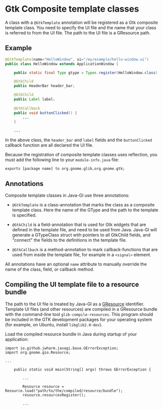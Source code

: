 # Gtk Composite template classes

A class with a `@GtkTemplate` annotation will be registered as a Gtk composite template class. You need to specify the UI file and the name that your class is referred to from the UI file. The path to the UI file is a GResource path.

## Example

```java
@GtkTemplate(name="HelloWindow", ui="/my/example/hello-window.ui")
public class HelloWindow extends ApplicationWindow {

    public static final Type gtype = Types.register(HelloWindow.class);

    @GtkChild
    public HeaderBar header_bar;

    @GtkChild
    public Label label;
    
    @GtkCallback
    public void buttonClicked() {
        ...
    }

    ...
```

In the above class, the `header_bar` and `label` fields and the `buttonClicked` callback function are all declared the UI file.

Because the registration of composite template classes uses reflection, you must add the following line to your `module-info.java` file:

```
exports [package name] to org.gnome.glib,org.gnome.gtk;
```

## Annotations

Composite template classes in Java-GI use three annotations:

* `@GtkTemplate` is a class-annotation that marks the class as a composite template class. Here the name of the GType and the path to the template is specified.

* `@GtkChild` is a field-annotation that is used for Gtk widgets that are defined in the template file, and need to be used from Java. Java-GI will generate a GTypeClass struct with pointers to all GtkChild fields, and "connect" the fields to the definitions in the template file.

* `@GtkCallback` is a method-annotation to mark callback-functions that are used from inside the template file, for example in a `<signal>` element.

All annotations have an optional `name` attribute to manually override the name of the class, field, or callback method.

## Compiling the UI template file to a resource bundle

The path to the UI file is treated by Java-GI as a [GResource](https://docs.gtk.org/gio/struct.Resource.html) identifier. Template UI files (and other resources) are compiled in a GResource bundle with the command-line tool `glib-compile-resources`. This program should be included in the GTK development packages for your operating system (for example, on Ubuntu, install `libglib2.0-dev`).

Load the compiled resource bundle in Java during startup of your application:

```
import io.github.jwharm.javagi.base.GErrorException;
import org.gnome.gio.Resource;

...

    public static void main(String[] args) throws GErrorException {
    
        ...
        
        Resource resource = Resource.load("path/to/the/compiled/resource/bundle");
        resource.resourcesRegister();
    
        ...
```
